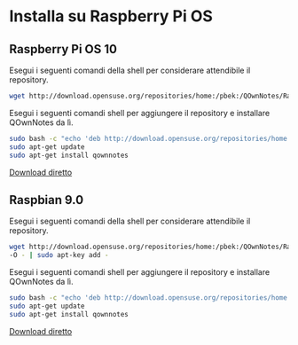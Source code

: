 # Installa su Raspberry Pi OS

## Raspberry Pi OS 10

Esegui i seguenti comandi della shell per considerare attendibile il repository.

```bash
wget http://download.opensuse.org/repositories/home:/pbek:/QOwnNotes/Raspbian_10/Release.key -O - | sudo apt-key add -
```

Esegui i seguenti comandi shell per aggiungere il repository e installare QOwnNotes da lì.

```bash
sudo bash -c "echo 'deb http://download.opensuse.org/repositories/home:/pbek:/QOwnNotes/Raspbian_10/ /' >> /etc/apt/sources.list.d/qownnotes.list"
sudo apt-get update
sudo apt-get install qownnotes
```

[Download diretto](https://download.opensuse.org/repositories/home:/pbek:/QOwnNotes/Raspbian_10)

## Raspbian 9.0

Esegui i seguenti comandi della shell per considerare attendibile il repository.

```bash
wget http://download.opensuse.org/repositories/home:/pbek:/QOwnNotes/Raspbian_9.0/Release.key
-O - | sudo apt-key add -
```

Esegui i seguenti comandi shell per aggiungere il repository e installare QOwnNotes da lì.

```bash
sudo bash -c "echo 'deb http://download.opensuse.org/repositories/home:/pbek:/QOwnNotes/Raspbian_9.0/ /' >> /etc/apt/sources.list.d/qownnotes.list"
sudo apt-get update
sudo apt-get install qownnotes
```

[Download diretto](https://download.opensuse.org/repositories/home:/pbek:/QOwnNotes/Raspbian_9.0)
